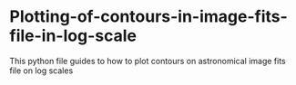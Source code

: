 # Plotting-of-contours-in-image-fits-file-in-log-scale
This python file guides to how to plot contours on astronomical image fits file on log scales
